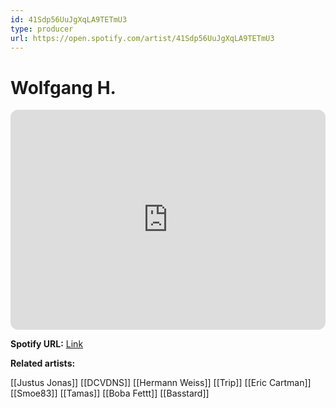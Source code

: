 ```yaml
---
id: 41Sdp56UuJgXqLA9TETmU3
type: producer
url: https://open.spotify.com/artist/41Sdp56UuJgXqLA9TETmU3
---
```

# Wolfgang H.

<iframe style="border-radius:12px" src="https://open.spotify.com/embed/artist/41Sdp56UuJgXqLA9TETmU3" width="100%" height="352" frameBorder="0" allowfullscreen="" allow="autoplay; clipboard-write; encrypted-media; fullscreen; picture-in-picture" loading="lazy"></iframe>

**Spotify URL:** [Link](https://open.spotify.com/artist/41Sdp56UuJgXqLA9TETmU3)

**Related artists:**

[[Justus Jonas]]
[[DCVDNS]]
[[Hermann Weiss]]
[[Trip]]
[[Eric Cartman]]
[[Smoe83]]
[[Tamas]]
[[Boba Fettt]]
[[Basstard]]
